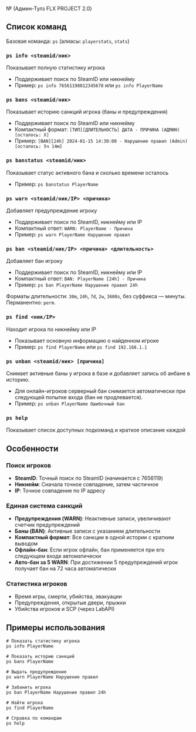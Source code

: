 № (Админ-Тулз FLX PROJECT 2.0)

## Список команд

Базовая команда: `ps` (алиасы: `playerstats`, `stats`)

### `ps info <steamid/ник>`
Показывает полную статистику игрока
- Поддерживает поиск по SteamID или никнейму
- Пример: `ps info 76561198012345678` или `ps info PlayerName`

### `ps bans <steamid/ник>`
Показывает историю санкций игрока (баны и предупреждения)
- Поддерживает поиск по SteamID или никнейму
- Компактный формат: `[ТИП][ДЛИТЕЛЬНОСТЬ] ДАТА - ПРИЧИНА (АДМИН) [осталось: X]`
- Пример: `[BAN][24h] 2024-01-15 14:30:00 - Нарушение правил (Admin) [осталось: 5ч 14м]`

### `ps banstatus <steamid/ник>`
Показывает статус активного бана и сколько времени осталось
- Пример: `ps banstatus PlayerName`

### `ps warn <steamid/ник/IP> <причина>`
Добавляет предупреждение игроку
- Поддерживает поиск по SteamID, никнейму или IP
- Компактный ответ: `WARN: PlayerName - Причина`
- Пример: `ps warn PlayerName Нарушение правил`

### `ps ban <steamid/ник/IP> <причина> <длительность>`
Добавляет бан игроку
- Поддерживает поиск по SteamID, никнейму или IP
- Компактный ответ: `BAN: PlayerName [24h] - Причина`
- Пример: `ps ban PlayerName Нарушение правил 24h`

Форматы длительности: `30m`, `24h`, `7d`, `2w`, `3600s`, без суффикса — минуты. Перманентно: `perm`.

### `ps find <ник/IP>`
Находит игрока по никнейму или IP
- Показывает основную информацию о найденном игроке
- Пример: `ps find PlayerName` или `ps find 192.168.1.1`

### `ps unban <steamid/ник> [причина]`
Снимает активные баны у игрока в базе и добавляет запись об анбане в историю.
 - Для онлайн-игроков серверный бан снимается автоматически при следующей попытке входа (бан не продлевается).
 - Пример: `ps unban PlayerName Ошибочный бан`

### `ps help`
Показывает список доступных подкоманд и краткое описание каждой

## Особенности

### Поиск игроков
- **SteamID**: Точный поиск по SteamID (начинается с 7656119)
- **Никнейм**: Сначала точное совпадение, затем частичное
- **IP**: Точное совпадение по IP адресу

### Единая система санкций
- **Предупреждения (WARN)**: Неактивные записи, увеличивают счетчик предупреждений
- **Баны (BAN)**: Активные записи с указанием длительности
- **Компактный формат**: Все санкции в одной истории с кратким выводом
 - **Офлайн-бан**: Если игрок офлайн, бан применяется при его следующем входе автоматически
 - **Авто-бан за 5 WARN**: При достижении 5 предупреждений игрок получает бан на 72 часа автоматически

### Статистика игроков
- Время игры, смерти, убийства, эвакуации
- Предупреждения, открытые двери, прыжки
- Убийства игроков и SCP (через LabAPI)

## Примеры использования

```
# Показать статистику игрока
ps info PlayerName

# Показать историю санкций
ps bans PlayerName

# Выдать предупреждение
ps warn PlayerName Нарушение правил

# Забанить игрока
ps ban PlayerName Нарушение правил 24h

# Найти игрока
ps find PlayerName

# Справка по командам
ps help
```
